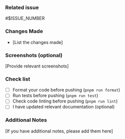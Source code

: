 <!--
Thanks for opening a PR!

To make sure your PR is handled as smoothly as possible

Please check the following sections below:
-->

### Related issue

\#$ISSUE_NUMBER

### Changes Made

- [List the changes made]

### Screenshots (optional)

[Provide relevant screenshots]

### Check list

- [ ] Format your code before pushing (`pnpm run format`)
- [ ] Run tests before pushing (`pnpm run test`)
- [ ] Check code linting before pushing (`pnpm run lint`)
- [ ] I have updated relevant documentation (optional)

### Additional Notes

[If you have additional notes, please add them here]
